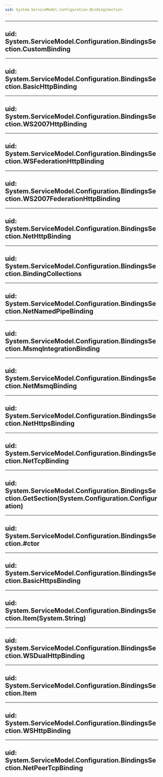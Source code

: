 ```yaml
---
uid: System.ServiceModel.Configuration.BindingsSection
---
```


---
uid: System.ServiceModel.Configuration.BindingsSection.CustomBinding
---

---
uid: System.ServiceModel.Configuration.BindingsSection.BasicHttpBinding
---

---
uid: System.ServiceModel.Configuration.BindingsSection.WS2007HttpBinding
---

---
uid: System.ServiceModel.Configuration.BindingsSection.WSFederationHttpBinding
---

---
uid: System.ServiceModel.Configuration.BindingsSection.WS2007FederationHttpBinding
---

---
uid: System.ServiceModel.Configuration.BindingsSection.NetHttpBinding
---

---
uid: System.ServiceModel.Configuration.BindingsSection.BindingCollections
---

---
uid: System.ServiceModel.Configuration.BindingsSection.NetNamedPipeBinding
---

---
uid: System.ServiceModel.Configuration.BindingsSection.MsmqIntegrationBinding
---

---
uid: System.ServiceModel.Configuration.BindingsSection.NetMsmqBinding
---

---
uid: System.ServiceModel.Configuration.BindingsSection.NetHttpsBinding
---

---
uid: System.ServiceModel.Configuration.BindingsSection.NetTcpBinding
---

---
uid: System.ServiceModel.Configuration.BindingsSection.GetSection(System.Configuration.Configuration)
---

---
uid: System.ServiceModel.Configuration.BindingsSection.#ctor
---

---
uid: System.ServiceModel.Configuration.BindingsSection.BasicHttpsBinding
---

---
uid: System.ServiceModel.Configuration.BindingsSection.Item(System.String)
---

---
uid: System.ServiceModel.Configuration.BindingsSection.WSDualHttpBinding
---

---
uid: System.ServiceModel.Configuration.BindingsSection.Item
---

---
uid: System.ServiceModel.Configuration.BindingsSection.WSHttpBinding
---

---
uid: System.ServiceModel.Configuration.BindingsSection.NetPeerTcpBinding
---

